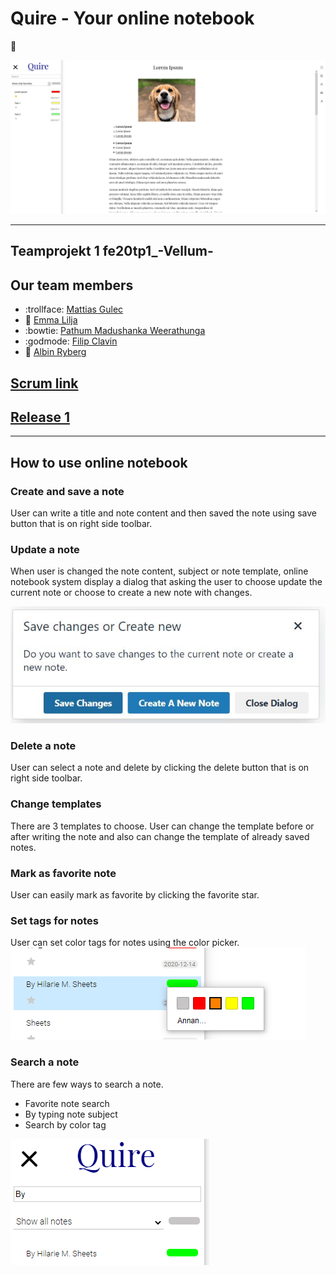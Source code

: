 # Quire - Your online notebook

:notebook:

![Screenshot](/images/screenshot.png)

---
## **Teamprojekt 1**   fe20tp1_-Vellum-

## Our team members

- :trollface: [Mattias Gulec](https://github.com/Voltair88)
- :woman: [Emma Lilja](https://github.com/Nonis17)
- :bowtie: [Pathum Madushanka Weerathunga](https://github.com/pathummw)
- :godmode: [Filip Clavin](https://github.com/filipclavin)
- :man: [Albin Ryberg](https://github.com/AlbinR)


## [Scrum link](https://trello.com/b/WsZWLdK0/quire)


## [Release 1](http://vellum.surge.sh/)

---

## How to use online notebook

### Create and save a note
User can write a title and note content and then saved the note using save button that is on right side toolbar. 

### Update a note
When user is changed the note content, subject or note template, online notebook system display a dialog that asking the user to choose update the current note or choose to create a new note with changes. 

![Update message](/images/askToupdateMsg.JPG)

### Delete a note
User can select a note and delete by clicking the delete button that is on right side toolbar.

### Change templates
There are 3 templates to choose. User can change the template before or after writing the note and also can change the template of already saved notes.

### Mark as favorite note
User can easily mark as favorite by clicking the favorite star.

### Set tags for notes
User can set color tags for notes using the color picker.
![Update message](/images/colorPicker.png)

### Search a note
There are few ways to search a note.
- Favorite note search
- By typing note subject
- Search by color tag

![Update message](/images/search.png)



